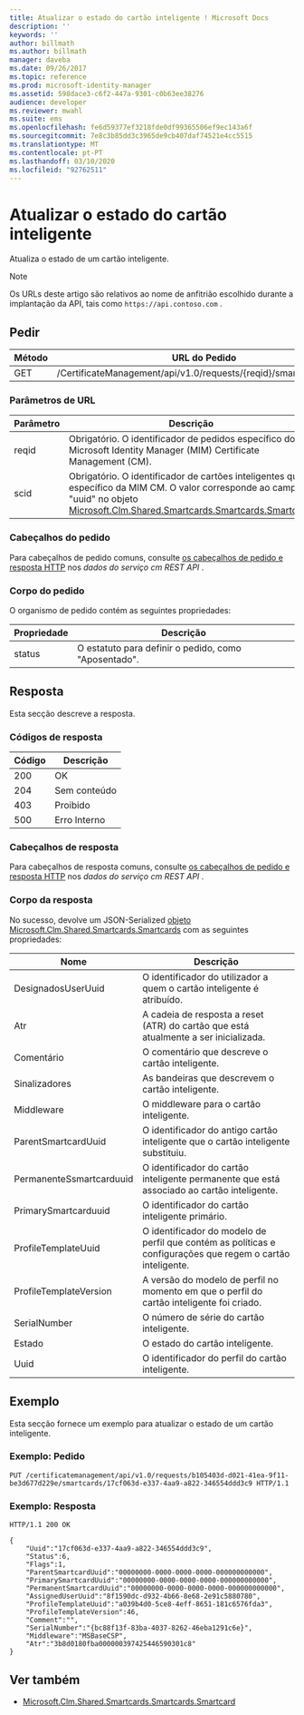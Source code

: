 ```yaml
---
title: Atualizar o estado do cartão inteligente ! Microsoft Docs
description: ''
keywords: ''
author: billmath
ms.author: billmath
manager: daveba
ms.date: 09/26/2017
ms.topic: reference
ms.prod: microsoft-identity-manager
ms.assetid: 598dace3-c6f2-447a-9301-c0b63ee38276
audience: developer
ms.reviewer: mwahl
ms.suite: ems
ms.openlocfilehash: fe6d59377ef3218fde0df99365506ef9ec143a6f
ms.sourcegitcommit: 7e8c3b85dd3c3965de9cb407daf74521e4cc5515
ms.translationtype: MT
ms.contentlocale: pt-PT
ms.lasthandoff: 03/10/2020
ms.locfileid: "92762511"
---
```

# <a name="update-smart-card-status"></a>Atualizar o estado do cartão inteligente
Atualiza o estado de um cartão inteligente.

>[!NOTE]
>Os URLs deste artigo são relativos ao nome de anfitrião escolhido durante a implantação da API, tais como `https://api.contoso.com` .

## <a name="request"></a>Pedir

Método  |URL do Pedido  
---------|---------
GET     |/CertificateManagement/api/v1.0/requests/{reqid}/smartcards/{scid}

### <a name="url-parameters"></a>Parâmetros de URL

Parâmetro | Descrição
---------|------------
reqid | Obrigatório. O identificador de pedidos específico do Microsoft Identity Manager (MIM) Certificate Management (CM).
scid | Obrigatório. O identificador de cartões inteligentes que é específico da MIM CM. O valor corresponde ao campo "uuid" no objeto [Microsoft.Clm.Shared.Smartcards.Smartcards.Smartcard.](http://msdn.microsoft.com/library/microsoft.clm.shared.smartcards.smartcard.aspx)

### <a name="request-headers"></a>Cabeçalhos do pedido
Para cabeçalhos de pedido comuns, consulte [os cabeçalhos de pedido e resposta HTTP](certificate-management-rest-api-service-details.md#http-request-and-response-headers) nos *dados do serviço cm REST API* .

### <a name="request-body"></a>Corpo do pedido
O organismo de pedido contém as seguintes propriedades:

Propriedade | Descrição
---------|-----------
status | O estatuto para definir o pedido, como "Aposentado".

## <a name="response"></a>Resposta
Esta secção descreve a resposta.

### <a name="response-codes"></a>Códigos de resposta

Código  |Descrição  
---------|---------
200     | OK
204 | Sem conteúdo
403 | Proibido
500 | Erro Interno

### <a name="response-headers"></a>Cabeçalhos de resposta
Para cabeçalhos de resposta comuns, consulte [os cabeçalhos de pedido e resposta HTTP](certificate-management-rest-api-service-details.md#http-request-and-response-headers) nos *dados do serviço cm REST API* .

### <a name="response-body"></a>Corpo da resposta
No sucesso, devolve um JSON-Serialized [objeto Microsoft.Clm.Shared.Smartcards.Smartcards](http://msdn.microsoft.com/library/microsoft.clm.shared.smartcards.smartcard.aspx) com as seguintes propriedades:

Nome | Descrição
-----|-----------
DesignadosUserUuid | O identificador do utilizador a quem o cartão inteligente é atribuído.
Atr | A cadeia de resposta a reset (ATR) do cartão que está atualmente a ser inicializada.
Comentário | O comentário que descreve o cartão inteligente.
Sinalizadores | As bandeiras que descrevem o cartão inteligente.
Middleware | O middleware para o cartão inteligente.
ParentSmartcardUuid | O identificador do antigo cartão inteligente que o cartão inteligente substituiu.
PermanenteSsmartcarduuid | O identificador do cartão inteligente permanente que está associado ao cartão inteligente.
PrimarySmartcarduuid | O identificador do cartão inteligente primário.
ProfileTemplateUuid | O identificador do modelo de perfil que contém as políticas e configurações que regem o cartão inteligente.
ProfileTemplateVersion | A versão do modelo de perfil no momento em que o perfil do cartão inteligente foi criado.
SerialNumber | O número de série do cartão inteligente.
Estado | O estado do cartão inteligente.
Uuid | O identificador do perfil do cartão inteligente.

## <a name="example"></a>Exemplo
Esta secção fornece um exemplo para atualizar o estado de um cartão inteligente.

### <a name="example-request"></a>Exemplo: Pedido

```
PUT /certificatemanagement/api/v1.0/requests/b105403d-d021-41ea-9f11-be3d677d229e/smartcards/17cf063d-e337-4aa9-a822-346554ddd3c9 HTTP/1.1
```

### <a name="example-response"></a>Exemplo: Resposta

```
HTTP/1.1 200 OK

{
    "Uuid":"17cf063d-e337-4aa9-a822-346554ddd3c9",
    "Status":6,
    "Flags":1,
    "ParentSmartcardUuid":"00000000-0000-0000-0000-000000000000",
    "PrimarySmartcardUuid":"00000000-0000-0000-0000-000000000000",
    "PermanentSmartcardUuid":"00000000-0000-0000-0000-000000000000",
    "AssignedUserUuid":"8f1590dc-d932-4b66-8e68-2e91c5880780",
    "ProfileTemplateUuid":"a039b4d0-5ce8-4eff-8651-181c6576fda3",
    "ProfileTemplateVersion":46,
    "Comment":"",
    "SerialNumber":"{bc88f13f-83ba-4037-8262-46eba1291c6e}",
    "Middleware":"MSBaseCSP",
    "Atr":"3b8d0180fba000000397425446590301c8"
}
```       

## <a name="see-also"></a>Ver também

- [Microsoft.Clm.Shared.Smartcards.Smartcards.Smartcard](https://msdn.microsoft.com/library/microsoft.clm.shared.smartcards.smartcard.aspx)
